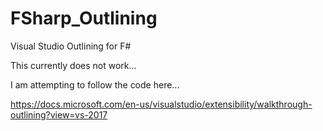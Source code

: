 # FSharp_Outlining
Visual Studio Outlining for F#

This currently does not work...

I am attempting to follow the code here...

https://docs.microsoft.com/en-us/visualstudio/extensibility/walkthrough-outlining?view=vs-2017

